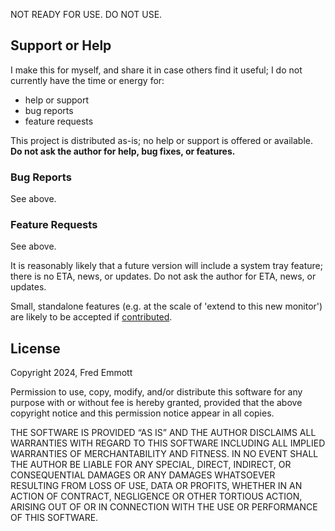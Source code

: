 NOT READY FOR USE. DO NOT USE.

## Support or Help

I make this for myself, and share it in case others find it useful; I do not currently have the time or energy for:

- help or support
- bug reports
- feature requests

This project is distributed as-is; no help or support is offered or available. **Do not ask the author for help, bug fixes, or features.**

### Bug Reports

See above.

### Feature Requests

See above.

It is reasonably likely that a future version will include a system tray feature; there is no ETA, news, or updates. Do not ask the author for ETA, news, or updates.

Small, standalone features (e.g. at the scale of 'extend to this new monitor') are likely to be accepted if [contributed](CONTRIBUTING.md).

## License

Copyright 2024, Fred Emmott

Permission to use, copy, modify, and/or distribute this software for any purpose with or without fee is hereby granted, provided that the above copyright notice and this permission notice appear in all copies.

THE SOFTWARE IS PROVIDED “AS IS” AND THE AUTHOR DISCLAIMS ALL WARRANTIES WITH REGARD TO THIS SOFTWARE INCLUDING ALL IMPLIED WARRANTIES OF MERCHANTABILITY AND FITNESS. IN NO EVENT SHALL THE AUTHOR BE LIABLE FOR ANY SPECIAL, DIRECT, INDIRECT, OR CONSEQUENTIAL DAMAGES OR ANY DAMAGES WHATSOEVER RESULTING FROM LOSS OF USE, DATA OR PROFITS, WHETHER IN AN ACTION OF CONTRACT, NEGLIGENCE OR OTHER TORTIOUS ACTION, ARISING OUT OF OR IN CONNECTION WITH THE USE OR PERFORMANCE OF THIS SOFTWARE.
